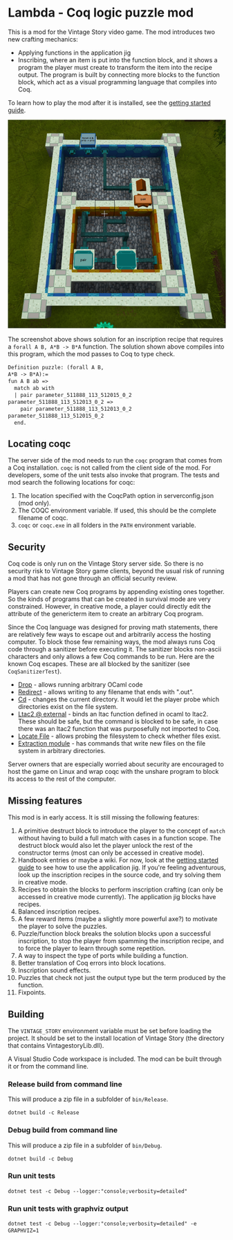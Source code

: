# Lambda - Coq logic puzzle mod

This is a mod for the Vintage Story video game. The mod introduces two new crafting mechanics:
* Applying functions in the application jig
* Inscribing, where an item is put into the function block, and it shows a
  program the player must create to transform the item into the recipe output.
  The program is built by connecting more blocks to the function block, which
  act as a visual programming language that compiles into Coq.

To learn how to play the mod after it is installed, see the [getting started guide](getting-started.md).

![Swap and solution](screenshots/swap-and-solution.png)

The screenshot above shows solution for an inscription recipe that requires a
`forall A B, A*B -> B*A` function. The solution shown above compiles into this program, which the mod passes to Coq to type check.
```
Definition puzzle: (forall A B,
A*B -> B*A):=
fun A B ab =>
  match ab with
  | pair parameter_511888_113_512015_0_2 parameter_511888_113_512013_0_2 =>
    pair parameter_511888_113_512013_0_2 parameter_511888_113_512015_0_2
  end.
```

## Locating coqc

The server side of the mod needs to run the `coqc` program that comes from a
Coq installation. `coqc` is not called from the client side of the mod. For
developers, some of the unit tests also invoke that program. The tests and mod
search the following locations for coqc:
1. The location specified with the CoqcPath option in serverconfig.json (mod
   only).
2. The COQC environment variable. If used, this should be the complete filename
   of coqc.
3. `coqc` or `coqc.exe` in all folders in the `PATH` environment variable.

## Security

Coq code is only run on the Vintage Story server side. So there is no security
risk to Vintage Story game clients, beyond the usual risk of running a mod that
has not gone through an official security review.

Players can create new Coq programs by appending existing ones together. So the
kinds of programs that can be created in survival mode are very constrained.
However, in creative mode, a player could directly edit the attribute of the
genericterm item to create an arbitrary Coq program.

Since the Coq language was designed for proving math statements, there are
relatively few ways to escape out and arbitrarily access the hosting computer.
To block those few remaining ways, the mod always runs Coq code through a
sanitizer before executing it. The sanitizer blocks non-ascii characters and
only allows a few Coq commands to be run. Here are the known Coq escapes. These
are all blocked by the sanitizer (see `CoqSanitizerTest`).
* [Drop](https://coq.inria.fr/doc/V8.19.0/refman/proof-engine/vernacular-commands.html?highlight=drop#coq:cmd.Drop) - allows running arbitrary OCaml code
* [Redirect](https://coq.inria.fr/doc/V8.19.0/refman/proof-engine/vernacular-commands.html?highlight=drop#coq:cmd.Drop) - allows writing to any filename that ends with ".out".
* [Cd](https://coq.inria.fr/doc/V8.18.0/refman/proof-engine/vernacular-commands.html#coq:cmd.Cd) - changes the current directory. It would let the player probe which directories exist on the file system.
* [Ltac2 @ external](https://coq.inria.fr/doc/V8.18.0/refman/proof-engine/ltac2.html#coq:cmd.Ltac2-external) - binds an ltac function defined in ocaml to ltac2. These should be safe, but the command is blocked to be safe, in case there was an ltac2 function that was purposefully not imported to Coq.
* [Locate File](https://coq.inria.fr/doc/V8.18.0/refman/proof-engine/ltac2.html#coq:cmd.Ltac2-external) - allows probing the filesystem to check whether files exist.
* [Extraction module](https://coq.inria.fr/doc/V8.18.0/refman/addendum/extraction.html#generating-ml-code) - has commands that write new files on the file system in arbitrary directories.

Server owners that are especially worried about security are encouraged to host
the game on Linux and wrap coqc with the unshare program to block its access to
the rest of the computer.

## Missing features

This mod is in early access. It is still missing the following features:
1. A primitive destruct block to introduce the player to the concept of `match` without having to build a full match with cases in a function scope. The destruct block would also let the player unlock the rest of the constructor terms (most can only be accessed in creative mode).
2. Handbook entries or maybe a wiki. For now, look at the [getting started guide](getting-started.md) to see how to use the application jig. If you're feeling adventurous, look up the inscription recipes in the source code, and try solving them in creative mode.
3. Recipes to obtain the blocks to perform inscription crafting (can only be accessed in creative mode currently). The application jig blocks have recipes.
5. Balanced inscription recipes.
6. A few reward items (maybe a slightly more powerful axe?) to motivate the player to solve the puzzles.
7. Puzzle/function block breaks the solution blocks upon a successful inscription, to stop the player from spamming the inscription recipe, and to force the player to learn through some repetition.
8. A way to inspect the type of ports while building a function.
9. Better translation of Coq errors into block locations.
10. Inscription sound effects.
11. Puzzles that check not just the output type but the term produced by the function.
12. Fixpoints.

## Building

The `VINTAGE_STORY` environment variable must be set before loading the
project. It should be set to the install location of Vintage Story (the
directory that contains VintagestoryLib.dll).

A Visual Studio Code workspace is included. The mod can be built through it or
from the command line.

### Release build from command line

This will produce a zip file in a subfolder of `bin/Release`.
```
dotnet build -c Release
```

### Debug build from command line

This will produce a zip file in a subfolder of `bin/Debug`.
```
dotnet build -c Debug
```

### Run unit tests

```
dotnet test -c Debug --logger:"console;verbosity=detailed"
```

### Run unit tests with graphviz output

```
dotnet test -c Debug --logger:"console;verbosity=detailed" -e GRAPHVIZ=1
```

